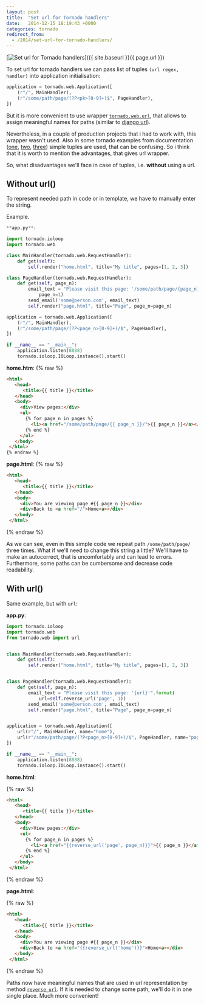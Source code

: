 ```yaml
---
layout: post
title:  "Set url for Tornado handlers"
date:   2014-12-15 18:19:43 +0000
categories: tornado
redirect_from:
  - /2014/set-url-for-tornado-handlers/
---
```


[![Set url for Tornado handlers](https://img-fotki.yandex.ru/get/17846/85893628.c66/0_1644bf_5c58d342_L.png "Set url for Tornado handlers")]({{ site.baseurl }}{{ page.url }})


To set url for tornado handlers we can pass list of tuples `(url regex, handler)` into application initialisation:

```python
application = tornado.web.Application([
    (r"/", MainHandler),
    (r"/some/path/page/(?P<pk>[0-9]+)$", PageHandler),
])
```

But it is more convenient to use wrapper [`tornado.web.url`](http://www.tornadoweb.org/en/stable/web.html?highlight=url#tornado.web.URLSpec), that allows to assign meaningful names for paths (similar to [django url](https://docs.djangoproject.com/en/dev/ref/urls/#django.conf.urls.url)).

<!--more-->


Nevertheless, in a couple of production projects that i had to work with, this wrapper wasn't used. Also in some tornado examples from documentation ([one](http://www.tornadoweb.org/en/stable/index.html#hello-world), [two](http://www.tornadoweb.org/en/stable/guide/templates.html#ui-modules), [three](http://www.tornadoweb.org/en/stable/guide/security.html#cookies-and-secure-cookies)) simple tuples are used, that can be confusing. So i think that it is worth to mention the advantages, that gives url wrapper.

So, what disadvantages we'll face in case of tuples, i.e. **without** using a url.

## Without url()

To represent needed path in code or in template, we have to manually enter the string.

Example.

```python
**app.py**:

import tornado.ioloop
import tornado.web

class MainHandler(tornado.web.RequestHandler):
    def get(self):
        self.render("home.html", title="My title", pages=[1, 2, 3])

class PageHandler(tornado.web.RequestHandler):
    def get(self, page_n):
        email_text = "Please visit this page: '/some/path/page/{page_n}/'".format(
            page_n=1)
        send_email('some@person.com', email_text)
        self.render("page.html", title="Page", page_n=page_n)

application = tornado.web.Application([
    (r"/", MainHandler),
    (r"/some/path/page/(?P<page_n>[0-9]+)/$", PageHandler),
])

if __name__ == "__main__":
    application.listen(8888)
    tornado.ioloop.IOLoop.instance().start()
```

**home.htm**:
{% raw %}
```html
<html>
   <head>
      <title>{{ title }}</title>
   </head>
   <body>
     <div>View pages:</div>
     <ul>
       {% for page_n in pages %}
         <li><a href="/some/path/page/{{ page_n }}/">{{ page_n }}</a></li>
       {% end %}
     </ul>
   </body>
 </html>
{% endraw %}
```

**page.html**:
{% raw %}
```html
<html>
   <head>
      <title>{{ title }}</title>
   </head>
   <body>
     <div>You are viewing page #{{ page_n }}</div>
     <div>Back to <a href="/">Home<a></div>
   </body>
 </html>
```
{% endraw %}

As we can see, even in this simple code we repeat path `/some/path/page/` three times. What if we'll need to change this string a little? We'll have to make an autocorrect, that is uncomfortably and can lead to errors. Furthermore, some paths can be cumbersome and decrease code readability.

## With url()

Same example, but with `url`:

**app.py**:

```python
import tornado.ioloop
import tornado.web
from tornado.web import url


class MainHandler(tornado.web.RequestHandler):
    def get(self):
        self.render("home.html", title="My title", pages=[1, 2, 3])


class PageHandler(tornado.web.RequestHandler):
    def get(self, page_n):
        email_text = "Please visit this page: '{url}'".format(
            url=self.reverse_url('page', 1))
        send_email('some@person.com', email_text)
        self.render("page.html", title="Page", page_n=page_n)


application = tornado.web.Application([
    url(r"/", MainHandler, name="home"),
    url(r"/some/path/page/(?P<page_n>[0-9]+)/$", PageHandler, name="page"),
])

if __name__ == "__main__":
    application.listen(8888)
    tornado.ioloop.IOLoop.instance().start()
```

**home.html**:

{% raw %}
```html
<html>
   <head>
      <title>{{ title }}</title>
   </head>
   <body>
     <div>View pages:</div>
     <ul>
       {% for page_n in pages %}
         <li><a href="{{reverse_url('page', page_n)}}">{{ page_n }}</a></li>
       {% end %}
     </ul>
   </body>
 </html>
```
{% endraw %}

**page.html**:

{% raw %}
```html
<html>
   <head>
      <title>{{ title }}</title>
   </head>
   <body>
     <div>You are viewing page #{{ page_n }}</div>
     <div>Back to <a href="{{reverse_url('home')}}">Home<a></div>
   </body>
 </html>
```
{% endraw %}

Paths now have meaningful names that are used in url representation by method [`reverse_url`](http://www.tornadoweb.org/en/stable/web.html?highlight=url#tornado.web.Application.reverse_url). If it is needed to change some path, we'll do it in one single place. Much more convenient!
